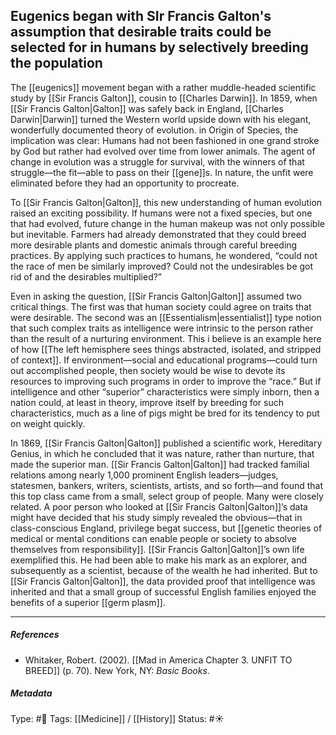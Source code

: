 ## Eugenics began with SIr Francis Galton's assumption that desirable traits could be selected for in humans by selectively breeding the population # 

The [[eugenics]] movement began with a rather muddle-headed scientific study by [[Sir Francis Galton]], cousin to [[Charles Darwin]]. In 1859, when [[Sir Francis Galton|Galton]] was safely back in England, [[Charles Darwin|Darwin]] turned the Western world upside down with his elegant, wonderfully documented theory of evolution. in Origin of Species, the implication was clear: Humans had not been fashioned in one grand stroke by God but rather had evolved over time from lower animals. The agent of change in evolution was a struggle for survival, with the winners of that struggle—the fit—able to pass on their [[gene]]s. In nature, the unfit were eliminated before they had an opportunity to procreate.

To [[Sir Francis Galton|Galton]], this new understanding of human evolution raised an exciting possibility. If humans were not a fixed species, but one that had evolved, future change in the human makeup was not only possible but inevitable. Farmers had already demonstrated that they could breed more desirable plants and domestic animals through careful breeding practices. By applying such practices to humans, he wondered, “could not the race of men be similarly improved? Could not the undesirables be got rid of and the desirables multiplied?”

Even in asking the question, [[Sir Francis Galton|Galton]] assumed two critical things. The first was that human society could agree on traits that were desirable. The second was an [[Essentialism|essentialist]] type notion that such complex traits as intelligence were intrinsic to the person rather than the result of a nurturing environment. This i believe is an example here of how [[The left hemisphere sees things abstracted, isolated, and stripped of context]]. If environment—social and educational programs—could turn out accomplished people, then society would be wise to devote its resources to improving such programs in order to improve the “race.” But if intelligence and other “superior” characteristics were simply inborn, then a nation could, at least in theory, improve itself by breeding for such characteristics, much as a line of pigs might be bred for its tendency to put on weight quickly.

In 1869, [[Sir Francis Galton|Galton]] published a scientific work, Hereditary Genius, in which he concluded that it was nature, rather than nurture, that made the superior man. [[Sir Francis Galton|Galton]] had tracked familial relations among nearly 1,000 prominent English leaders—judges, statesmen, bankers, writers, scientists, artists, and so forth—and found that this top class came from a small, select group of people. Many were closely related. A poor person who looked at [[Sir Francis Galton|Galton]]’s data might have decided that his study simply revealed the obvious—that in class-conscious England, privilege begat success, but [[genetic theories of medical or mental conditions can enable people or society to absolve themselves from responsibility]]. [[Sir Francis Galton|Galton]]’s own life exemplified this. He had been able to make his mark as an explorer, and subsequently as a scientist, because of the wealth he had inherited. But to [[Sir Francis Galton|Galton]], the data provided proof that intelligence was inherited and that a small group of successful English families enjoyed the benefits of a superior [[germ plasm]].

___

##### References

- Whitaker, Robert. (2002). [[Mad in America Chapter 3. UNFIT TO BREED]] (p. 70). New York, NY: _Basic Books_.

##### Metadata

Type: #🔴 
Tags: [[Medicine]] / [[History]] 
Status: #☀️ 